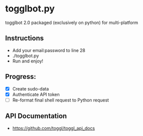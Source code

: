 # togglbot.py
togglbot 2.0 packaged (exclusively on python) for multi-platform

## Instructions
+ Add your email:password to line 28
+ ./togglbot.py
+ Run and enjoy!

## Progress:
- [x] Create sudo-data
- [x] Authenticate API token
- [ ] Re-format final shell request to Python request

## API Documentation
+ https://github.com/toggl/toggl_api_docs
